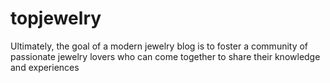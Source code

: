 # topjewelry
Ultimately, the goal of a modern jewelry blog is to foster a community of passionate jewelry lovers who can come together to share their knowledge and experiences
